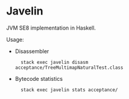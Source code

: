 Javelin
=======
JVM SE8 implementation in Haskell.

Usage:
* Disassembler

        stack exec javelin disasm acceptance/TreeMultimapNaturalTest.class

* Bytecode statistics

        stack exec javelin stats acceptance/

